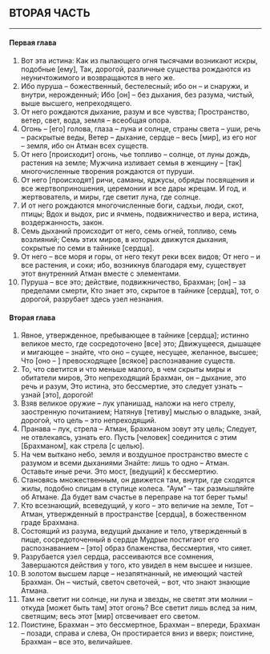 ## ВТОРАЯ ЧАСТЬ 


---
#### Первая глава
1. Вот эта истина:
Как из пылающего огня тысячами возникают искры, подобные [ему],
Так, дорогой, различные существа рождаются из неуничтожимого и возвращаются в него же.
2. Ибо пуруша – божественный, бестелесный; ибо он – и снаружи, и внутри, нерожденный; Ибо [он] – без дыхания, без разума, чистый, выше высшего, непреходящего.
3. От него рождаются дыхание, разум и все чувства; Пространство, ветер, свет, вода, земля – всеобщая опора.
4. Огонь – [его] голова, глаза – луна и солнце, страны света – уши, речь – раскрытые веды, Ветер – дыхание, сердце – весь [мир], из его ног – земля, ибо он Атман всех существ.
5. От него [происходит] огонь, чье топливо – солнце, от луны дождь, растения на земле; Мужчина изливает семья в женщину – [так] многочисленные творения рождаются от пуруши.
6. От него [происходят] ричи, саманы, яджусы, обряды посвящения и все жертвоприношения, церемонии и все дары жрецам.
И год, и жертвователь, и миры, где светит луна, где солнце.
7. И от него рождаются многочисленные боги, садхьи, люди, скот, птицы;
Вдох и выдох, рис и ячмень, подвижничество и вера, истина, воздержанность, закон.
8. Семь дыханий происходит от него, семь огней, топливо, семь возлияний;
Семь этих миров, в которых движутся дыхания, сокрытые по семи в тайнике [сердца].
9. От него – все моря и горы, от него текут реки всех видов;
От него – и все растения, и соки; ибо, возникнув благодаря ему, существует этот внутренний Атман вместе с элементами.
10. Пуруша – все это; действие, подвижничество, Брахман; [он] – за пределами смерти,
Кто знает это, скрытое в тайнике [сердца], тот, о дорогой, разрубает здесь узел незнания.

#### Вторая глава
1. Явное, утвержденное, пребывающее в тайнике [сердца]; истинно великое место, где сосредоточено [все] это;
Движущееся, дышащее и мигающее – знайте, что оно – сущее, несущее, желанное, высшее;
Что [оно – ] превосходящее [всякое] распознавание существ.
2. То, что светится и что меньше малого, в чем скрыты миры и обитатели миров, Это непреходящий Брахман, он – дыхание, это речь и разум,
Это истина, это бессмертие, это следует узнать – узнай [это], дорогой!
3. Взяв великое оружие – лук упанишад, наложи на него стрелу, заостренную почитанием;
Натянув [тетиву] мыслью о владыке, знай, дорогой, что цель – это непреходящий.
4. Пранава – лук, стрела – Атман, Брахманом зовут эту цель;
Следует, не отвлекаясь, узнать его. Пусть [человек] соединится с этим [Брахманом], как стрела [с целью].
5. На чем выткано небо, земля и воздушное пространство вместе с разумом и всеми дыханиями Знайте: лишь то одно – Атман. Оставьте иные речи. Это мост, [ведущий] к бессмертию.
6. Становясь множественным, он движется там, внутри, где сходятся жилы, подобно спицам в ступице колеса.
"Аум" – так размышляйте об Атмане. Да будет вам счастье в переправе на тот берег тьмы!
7. Кто всезнающий, всеведущий, у кого – это величие на земле,
Тот – Атман, утвержденный в пространстве [сердца], в божественном граде Брахмана.
8. Состоящий из разума, ведущий дыхание и тело, утвержденный в пище, сосредоточенный в сердце Мудрые постигают его распознаванием – [это] образ блаженства, бессмертия, что сияет.
9. Разрубается узел сердца, рассеиваются все сомнения, Завершаются действия у того, кто увидел в нем высшее и низшее.
10. В золотом высшем ларце – незапятнанный, не имеющий частей Брахман. Он – чистый, светоч светочей, – вот, что знают знающие Атмана.
11. Там не светит ни солнце, ни луна и звезды, не светят эти молнии – откуда [может быть там] этот огонь?
Все светит лишь вслед за ним, светящим; весь этот [мир] отсвечивает его светом.
12. Поистине, Брахман – это бессмертное, Брахман – впереди, Брахман – позади, справа и слева, Он простирается вниз и вверх; поистине, Брахман – все это, величайшее.
